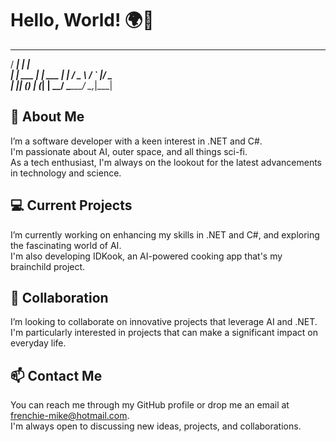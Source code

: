 # Hello, World! 🌍👋

  _____          _      
 / ____|        | |     
| |     ___   __| | ___ 
| |    / _ \ / _` |/ _ \
| |___| (_) | (_| |  __/
 \_____\___/ \__,_|\___|

              
## 🚀 About Me
I’m a software developer with a keen interest in .NET and C#.  
I'm passionate about AI, outer space, and all things sci-fi.  
As a tech enthusiast, I'm always on the lookout for the latest advancements in technology and science.

## 💻 Current Projects
I’m currently working on enhancing my skills in .NET and C#, and exploring the fascinating world of AI.  
I'm also developing IDKook, an AI-powered cooking app that's my brainchild project.

## 🤝 Collaboration
I’m looking to collaborate on innovative projects that leverage AI and .NET.  
I'm particularly interested in projects that can make a significant impact on everyday life.

## 📫 Contact Me
You can reach me through my GitHub profile or drop me an email at frenchie-mike@hotmail.com.  
I'm always open to discussing new ideas, projects, and collaborations.

